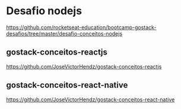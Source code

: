 # Desafio nodejs
https://github.com/rocketseat-education/bootcamp-gostack-desafios/tree/master/desafio-conceitos-nodejs

## gostack-conceitos-reactjs
https://github.com/JoseVictorHendz/gostack-conceitos-reactjs

## gostack-conceitos-react-native
https://github.com/JoseVictorHendz/gostack-conceitos-react-native
